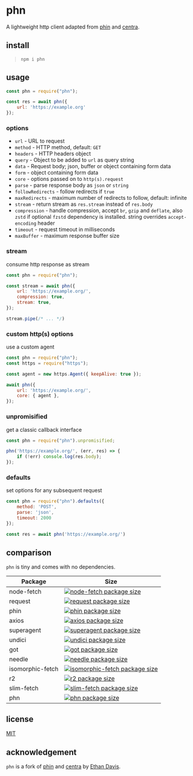 # phn

A lightweight http client adapted from [phin](https://github.com/ethanent/phin) and [centra](https://github.com/ethanent/centra).

## install

> `npm i phn`

## usage

``` js
const phn = require("phn");

const res = await phn({
	url: 'https://example.org'
});
```

### options

* `url` - URL to request
* `method` - HTTP method, default: `GET`
* `headers` - HTTP headers object
* `query` - Object to be added to `url` as query string
* `data` - Request body; json, buffer or object containing form data
* `form` - object containing form data
* `core` - options passed on to `http(s).request`
* `parse` - parse response body as `json` or `string`
* `followRedirects` - follow redirects if `true`
* `maxRedirects` - maximum number of redirects to follow, default: infinite
* `stream` - return stream as `res.stream` instead of `res.body`
* `compression` - handle compression, accept `br`, `gzip` and `deflate`, also `zstd` if optional `fzstd` dependency is installed. string overrides `accept-encoding` header
* `timeout` -  request timeout in milliseconds
* `maxBuffer` -  maximum response buffer size

### stream

consume http response as stream

``` js
const phn = require("phn");

const stream = await phn({
	url: 'https://example.org/',
	compression: true,
	stream: true,
});

stream.pipe(/* ... */)

```

### custom http(s) options

use a custom agent

``` js
const phn = require("phn");
const https = require("https");

const agent = new https.Agent({ keepAlive: true });

await phn({
	url: 'https://example.org/',
	core: { agent },
});
```

### unpromisified

get a classic callback interface

``` js
const phn = require("phn").unpromisified;

phn('https://example.org/', (err, res) => {
	if (!err) console.log(res.body);
});
```

### defaults

set options for any subsequent request

``` js
const phn = require("phn").defaults({
	method: 'POST',
	parse: 'json',
	timeout: 2000
});

const res = await phn('https://example.org/')

```

## comparison

`phn` is tiny and comes with no dependencies.

Package | Size
--- | ---
node-fetch | [![node-fetch package size](https://packagephobia.now.sh/badge?p=node-fetch)](https://packagephobia.now.sh/result?p=node-fetch)
request | [![request package size](https://packagephobia.now.sh/badge?p=request)](https://packagephobia.now.sh/result?p=request)
phin | [![phin package size](https://packagephobia.now.sh/badge?p=phin)](https://packagephobia.now.sh/result?p=phin)
axios | [![axios package size](https://packagephobia.now.sh/badge?p=axios)](https://packagephobia.now.sh/result?p=axios)
superagent | [![superagent package size](https://packagephobia.now.sh/badge?p=superagent)](https://packagephobia.now.sh/result?p=superagent)
undici | [![undici package size](https://packagephobia.now.sh/badge?p=undici)](https://packagephobia.now.sh/result?p=undici)
got | [![got package size](https://packagephobia.now.sh/badge?p=got)](https://packagephobia.now.sh/result?p=got)
needle | [![needle package size](https://packagephobia.now.sh/badge?p=needle)](https://packagephobia.now.sh/result?p=needle)
isomorphic-fetch | [![isomorphic-fetch package size](https://packagephobia.now.sh/badge?p=isomorphic-fetch)](https://packagephobia.now.sh/result?p=isomorphic-fetch)
r2 | [![r2 package size](https://packagephobia.now.sh/badge?p=r2)](https://packagephobia.now.sh/result?p=r2)
slim-fetch | [![slim-fetch package size](https://packagephobia.now.sh/badge?p=slim-fetch)](https://packagephobia.now.sh/result?p=slim-fetch)
phn | [![phn package size](https://packagephobia.now.sh/badge?p=phn)](https://packagephobia.now.sh/result?p=phn)

## license

[MIT](./license.md)

## acknowledgement

`phn` is a fork of [phin](https://github.com/ethanent/phin) and [centra](https://github.com/ethanent/centra) by [Ethan Davis](https://github.com/ethanent).

